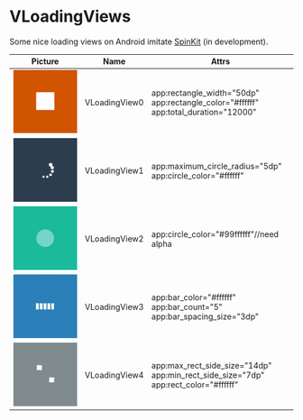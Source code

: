 # VLoadingViews
Some nice loading views on Android imitate [SpinKit](https://github.com/tobiasahlin/SpinKit) (in development).

| Picture                                      | Name          | Attrs                                                        |
| -------------------------------------------- | ------------- | ------------------------------------------------------------ |
| ![VLoadingView0](./images/VLoadingView0.gif) | VLoadingView0 | app:rectangle_width="50dp"<br/>app:rectangle_color="#ffffff"<br/>app:total_duration="12000" |
| ![VLoadingView0](./images/VLoadingView1.gif) | VLoadingView1 | app:maximum_circle_radius="5dp"<br/>app:circle_color="#ffffff" |
| ![VLoadingView0](./images/VLoadingView2.gif) | VLoadingView2 | app:circle_color="#99ffffff"//need alpha                     |
| ![VLoadingView0](./images/VLoadingView3.gif) | VLoadingView3 | app:bar_color="#ffffff"<br/>app:bar_count="5"<br/>app:bar_spacing_size="3dp" |
| ![VLoadingView0](./images/VLoadingView4.gif) | VLoadingView4 | app:max_rect_side_size="14dp"<br/>app:min_rect_side_size="7dp"<br/>app:rect_color="#ffffff" |

